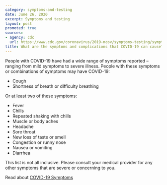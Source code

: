 ```yaml
---
category: symptoms-and-testing
date: June 26, 2020
excerpt: Symptoms and testing
layout: post
promoted: true
sources:
- agency: cdc
  url: https://www.cdc.gov/coronavirus/2019-ncov/symptoms-testing/symptoms.html
title: What are the symptoms and complications that COVID-19 can cause?
---
```


People with COVID-19 have had a wide range of symptoms reported – ranging from mild symptoms to severe illness. People with these symptoms or combinations of symptoms may have COVID-19:

- Cough
- Shortness of breath or difficulty breathing

Or at least two of these symptoms:

- Fever
- Chills
- Repeated shaking with chills
- Muscle or body aches
- Headache
- Sore throat
- New loss of taste or smell
- Congestion or runny nose
- Nausea or vomiting
- Diarrhea

This list is not all inclusive. Please consult your medical provider for any other symptoms that are severe or concerning to you.

Read about [COVID-19 Symptoms](https://www.cdc.gov/coronavirus/2019-ncov/symptoms-testing/symptoms.html)
